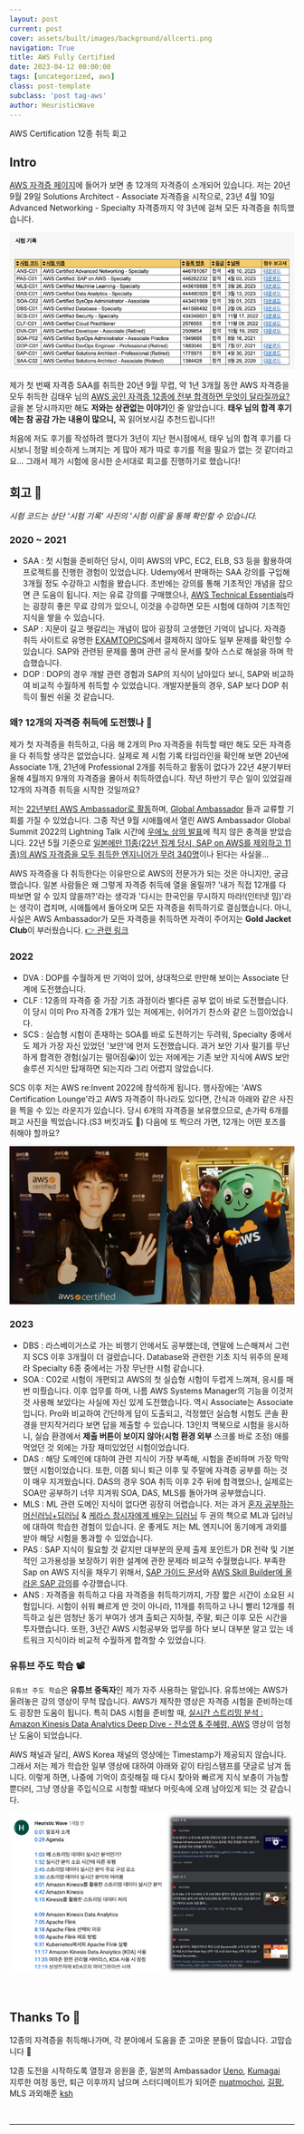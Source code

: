```yaml
---
layout: post
current: post
cover: assets/built/images/background/allcerti.png
navigation: True
title: AWS Fully Certified
date: 2023-04-12 00:00:00
tags: [uncategorized, aws]
class: post-template
subclass: 'post tag-aws'
author: HeuristicWave
---
```

AWS Certification 12종 취득 회고

## Intro

[AWS 자격증 페이지](https://aws.amazon.com/ko/certification/ )에 들어가 보면 총 12개의 자격증이 소개되어 있습니다.
저는 20년 9월 29일 Solutions Architect - Associate 자격증을 시작으로, 23년 4월 10일 Advanced Networking - Specialty 자격증까지 약 3년에 걸쳐 모든 자격증을 취득했습니다.

![certi](../../assets/built/images/post/etc/certi.png)

제가 첫 번째 자격증 SAA를 취득한 20년 9월 무렵, 약 1년 3개월 동안 AWS 자격증을 모두 취득한 김태우 님의 [AWS 공인 자격증 12종에 전부 합격하면 무엇이 달라질까요?](https://dev.classmethod.jp/articles/epilogue-in-korean-aws-12x-certified/)
글을 본 당시까지만 해도 **저와는 상관없는 이야기**인 줄 알았습니다. **태우 님의 합격 후기에는 참 공감 가는 내용이 많으니,** 꼭 읽어보시길 추천드립니다!! 

처음에 저도 후기를 작성하려 했다가 3년이 지난 현시점에서, 태우 님의 합격 후기를 다시보니 정말 비슷하게 느껴지는 게 많아 제가 따로 후기를 적을 필요가 없는 것 같더라고요...
그래서 제가 시험에 응시한 순서대로 회고를 진행하기로 했습니다!

## 회고 📝

*시험 코드는 상단 '시험 기록' 사진의 '시험 이름'을 통해 확인할 수 있습니다.*

### 2020 ~ 2021

- SAA : 첫 시험을 준비하던 당시, 이미 AWS의 VPC, EC2, ELB, S3 등을 활용하여 프로젝트를 진행한 경험이 있었습니다. Udemy에서 판매하는 SAA 강의를 구입해 3개월 정도 수강하고 시험을 봤습니다. 
  초반에는 강의를 통해 기초적인 개념을 잡으면 큰 도움이 됩니다. 저는 유료 강의를 구매했으나, [AWS Technical Essentials](https://explore.skillbuilder.aws/learn/course/external/view/elearning/15366/aws-technical-essentials-na-Korean?trk=8ab981f0-9b77-46d4-8d98-0bf8a9128363&sc_channel=sm )라는 굉장히 좋은 무료 강의가 있으니, 
  이것을 수강하면 모든 시험에 대하여 기초적인 지식을 쌓을 수 있습니다.
- SAP : 지문이 길고 헷갈리는 개념이 많아 굉장히 고생했던 기억이 납니다. 자격증 취득 사이트로 유명한 [EXAMTOPICS](https://www.examtopics.com/ )에서 결제하지 않아도 일부 문제를 확인할 수 있습니다.
  SAP와 관련된 문제를 풀며 관련 공식 문서를 찾아 스스로 해설을 하며 학습했습니다.
- DOP : DOP의 경우 개발 관련 경험과 SAP의 지식이 남아있다 보니, SAP와 비교하여 비교적 수월하게 취득할 수 있었습니다. 개발자분들의 경우, SAP 보다 DOP 취득이 훨씬 쉬울 것 같습니다.

### 왜? 12개의 자격증 취득에 도전했나 🤔

제가 첫 자격증을 취득하고, 다음 해 2개의 Pro 자격증을 취득할 때만 해도 모든 자격증을 다 취득할 생각은 없었습니다.
실제로 제 시험 기록 타임라인을 확인해 보면 20년에 Associate 1개, 21년에 Professional 2개를 취득하고 활동이 없다가 22년 4분기부터 올해 4월까지 9개의 자격증을 몰아서 취득하였습니다.
작년 하반기 무슨 일이 있었길래 12개의 자격증 취득을 시작한 것일까요?

저는 [22년부터 AWS Ambassador로 활동](https://aws.amazon.com/ko/blogs/apn/meet-our-newest-aws-ambassadors-from-2q-2022-and-explore-the-latest-ambassador-activities/ )하며, [Global Ambassador](https://aws.amazon.com/ko/partners/ambassadors/ ) 들과 교류할 기회를 가질 수 있었습니다.
그중 작년 9월 시애틀에서 열린 AWS Ambassador Global Summit 2022의 Lightning Talk 시간에 [우에노 상의 발표](https://tech.nri-net.com/entry/outputs_seattle )에 적지 않은 충격을 받았습니다.
22년 5월 기준으로 [일본에만 11종(22년 집계 당시, SAP on AWS를 제외하고 11종)의 AWS 자격증을 모두 취득한 엔지니어가 무려 340명](https://aws.amazon.com/jp/blogs/psa/2022-apn-all-aws-certifications-engineers/ )이나 된다는 사실을...

AWS 자격증을 다 취득한다는 이유만으로 AWS의 전문가가 되는 것은 아니지만, 궁금했습니다. 일본 사람들은 왜 그렇게 자격증 취득에 열을 올릴까?
'내가 직접 12개를 다 따보면 알 수 있지 않을까?'라는 생각과 '다시는 한국인을 무시하지 마라!(인터넷 밈)'라는 생각이 겹치며, 시애틀에서 돌아오며 모든 자격증을 취득하기로 결심했습니다.
아니, 사실은 AWS Ambassador가 모든 자격증을 취득하면 자격이 주어지는 **Gold Jacket Club**이 부러웠습니다. [👉 관련 링크](https://aws.amazon.com/ko/blogs/apn/congrats-to-our-2022-aws-ambassador-award-winners-and-meet-the-newest-ambassadors/)

### 2022

- DVA : DOP를 수월하게 딴 기억이 있어, 상대적으로 만만해 보이는 Associate 단계에 도전했습니다. 
- CLF : 12종의 자격증 중 가장 기초 과정이라 별다른 공부 없이 바로 도전했습니다. 이 당시 이미 Pro 자격증 2개가 있는 저에게는, 쉬어가기 찬스와 같은 느낌이었습니다.
- SCS : 실습형 시험이 존재하는 SOA를 바로 도전하기는 두려워, Specialty 중에서도 제가 가장 자신 있었던 '보안'에 먼저 도전했습니다.
  과거 보안 기사 필기를 무난하게 합격한 경험(실기는 떨어짐😭)이 있는 저에게는 기존 보안 지식에 AWS 보안 솔루션 지식만 탑재하면 되는지라 그리 어렵지 않았습니다.
  
SCS 이후 저는 AWS re:Invent 2022에 참석하게 됩니다. 행사장에는 'AWS Certification Lounge'라고 AWS 자격증이 하나라도 있다면, 간식과 아래와 같은 사진을 찍을 수 있는 라운지가 있습니다.
당시 6개의 자격증을 보유했으므로, 손가락 6개를 펴고 사진을 찍었습니다.(S3 버킷과도 📸) 다음에 또 찍으러 가면, 12개는 어떤 포즈를 취해야 할까요?

![certi2](../../assets/built/images/post/etc/certi2.png)

### 2023  

- DBS : 라스베이거스로 가는 비행기 안에서도 공부했는데, 연말에 느슨해져서 그런지 SCS 이후 3개월이 더 걸렸습니다. Database와 관련한 기초 지식 위주의 문제라 Specialty 6종 중에서는 가장 무난한 시험 같습니다.
- SOA : C02로 시험이 개편되고 AWS의 첫 실습형 시험이 두렵게 느껴져, 응시를 매번 미뤘습니다. 이후 업무를 하며, 나름 AWS Systems Manager의 기능을 이것저것 사용해 보았다는 사실에 자신 있게 도전했습니다.
  역시 Associate는 Associate입니다. Pro와 비교하여 간단하게 답이 도출되고, 걱정했던 실습형 시험도 콘솔 환경을 만지작거리다 보면 답을 제출할 수 있습니다.
  13인치 맥북으로 시험을 응시하니, 실습 환경에서 **제출 버튼이 보이지 않아**(**시험 환경 외부** 스크롤 바로 조정) 애를 먹었던 것 외에는 가장 재미있었던 시험이었습니다.
- DAS : 해당 도메인에 대하여 관련 지식이 가장 부족해, 시험을 준비하며 가장 막막했던 시험이었습니다. 또한, 이쯤 되니 퇴근 이후 및 주말에 자격증 공부를 하는 것이 매우 지겨웠습니다.
  DAS의 경우 SOA 취득 이후 2주 뒤에 합격했으나, 실제로는 SOA만 공부하기 너무 지겨워 SOA, DAS, MLS를 돌아가며 공부했습니다.
- MLS : ML 관련 도메인 지식이 없다면 굉장히 어렵습니다. 저는 과거 [혼자 공부하는 머신러닝+딥러닝](http://www.yes24.com/Product/Goods/96024871) & [케라스 창시자에게 배우는 딥러닝](http://www.yes24.com/Product/Goods/65050162)
  두 권의 책으로 ML과 딥러닝에 대하여 학습한 경험이 있습니다. 운 좋게도 저는 ML 엔지니어 동기에게 과외를 받아 해당 시험을 통과할 수 있었습니다.
- PAS : SAP 지식이 필요할 것 같지만 대부분의 문제 출제 포인트가 DR 전략 및 기본적인 고가용성을 보장하기 위한 설계에 관한 문제라 비교적 수월했습니다.
  부족한 Sap on AWS 지식을 채우기 위해서, [SAP 가이드 문서](https://docs.aws.amazon.com/sap/latest/general/welcome.html )와 [AWS Skill Builder에 올라온 SAP 강의](https://explore.skillbuilder.aws/learn/course/external/view/elearning/12164/sap-on-aws-technical )를 수강했습니다.
- ANS : 자격증을 취득하고 다음 자격증을 취득하기까지, 가장 짧은 시간이 소요된 시험입니다. 시험이 쉬워 빠르게 딴 것이 아니라, 11개를 취득하고 나니 빨리 12개를 취득하고 싶은 엄청난 동기 부여가 생겨 출퇴근 지하철, 주말, 퇴근 이후 모든 시간을 투자했습니다. 
  또한, 3년간 AWS 시험공부와 업무를 하다 보니 대부분 알고 있는 네트워크 지식이라 비교적 수월하게 합격할 수 있었습니다.


### 유튜브 주도 학습 📽️

`유튜브 주도 학습`은 **유튜브 중독자**인 제가 자주 사용하는 말입니다. 유튜브에는 AWS가 올려놓은 강의 영상이 무척 많습니다.
AWS가 제작한 영상은 자격증 시험을 준비하는데도 굉장한 도움이 됩니다. 특히 DAS 시험을 준비할 때, [실시간 스트리밍 분석 : Amazon Kinesis Data Analytics Deep Dive - 전소영 & 주혜령, AWS](https://youtu.be/cRIXhMfUEcE) 영상이 엄청난 도움이 되었습니다.

AWS 채널과 달리, AWS Korea 채널의 영상에는 Timestamp가 제공되지 않습니다. 그래서 저는 제가 학습한 일부 영상에 대하여 아래와 같이 타임스탬프를 댓글로 남겨 둡니다.
이렇게 하면, 나중에 기억이 흐릿해질 때 다시 찾아와 빠르게 지식 보충이 가능할뿐더러, 그냥 영상을 주입식으로 시청할 때보다 머릿속에 오래 남아있게 되는 것 같습니다.

![youtube](../../assets/built/images/post/etc/youtube.png)

<br>

## Thanks To 💐

12종의 자격증을 취득해나가며, 각 분야에서 도움을 준 고마운 분들이 많습니다. 고맙습니다 🙏

12종 도전을 시작하도록 열정과 응원을 준, 일본의 Ambassador [Ueno](https://aws.amazon.com/jp/partners/ambassadors/?cards-body.sort-by=item.additionalFields.ambassadorName&cards-body.sort-order=asc&awsf.apn-ambassadors-location=*all&cards-body.q=Ueno&cards-body.q_operator=AND), [Kumagai](https://aws.amazon.com/jp/partners/ambassadors/?cards-body.sort-by=item.additionalFields.ambassadorName&cards-body.sort-order=asc&awsf.apn-ambassadors-location=*all&cards-body.q=Kumagai&cards-body.q_operator=AND) <br>
지루한 여정 동안, 퇴근 이후까지 남으며 스터디메이트가 되어준 [nuatmochoi](https://medium.com/@nuatmochoi), [길팡](https://blog.naver.com/jogilsang), MLS 과외해준 [ksh](https://user-bin-ksh.medium.com/)

<br>

---

<br>